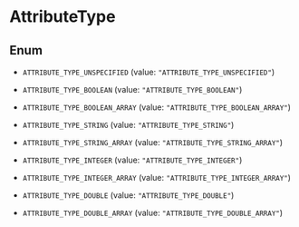 

# AttributeType

## Enum


* `ATTRIBUTE_TYPE_UNSPECIFIED` (value: `"ATTRIBUTE_TYPE_UNSPECIFIED"`)

* `ATTRIBUTE_TYPE_BOOLEAN` (value: `"ATTRIBUTE_TYPE_BOOLEAN"`)

* `ATTRIBUTE_TYPE_BOOLEAN_ARRAY` (value: `"ATTRIBUTE_TYPE_BOOLEAN_ARRAY"`)

* `ATTRIBUTE_TYPE_STRING` (value: `"ATTRIBUTE_TYPE_STRING"`)

* `ATTRIBUTE_TYPE_STRING_ARRAY` (value: `"ATTRIBUTE_TYPE_STRING_ARRAY"`)

* `ATTRIBUTE_TYPE_INTEGER` (value: `"ATTRIBUTE_TYPE_INTEGER"`)

* `ATTRIBUTE_TYPE_INTEGER_ARRAY` (value: `"ATTRIBUTE_TYPE_INTEGER_ARRAY"`)

* `ATTRIBUTE_TYPE_DOUBLE` (value: `"ATTRIBUTE_TYPE_DOUBLE"`)

* `ATTRIBUTE_TYPE_DOUBLE_ARRAY` (value: `"ATTRIBUTE_TYPE_DOUBLE_ARRAY"`)



